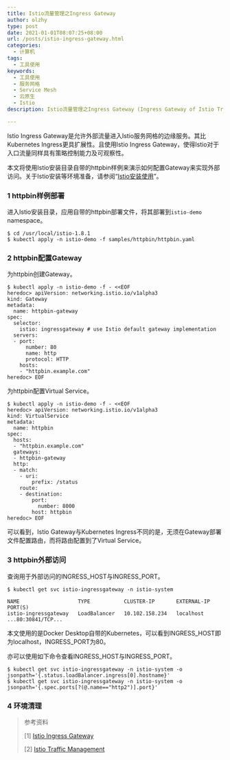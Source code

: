 ```yaml
---
title: Istio流量管理之Ingress Gateway
author: olzhy
type: post
date: 2021-01-01T08:07:25+08:00
url: /posts/istio-ingress-gateway.html
categories:
  - 计算机
tags:
  - 工具使用
keywords:
  - 工具使用
  - 服务网格
  - Service Mesh
  - 云原生
  - Istio
description: Istio流量管理之Ingress Gateway (Ingress Gateway of Istio Traffic Management)

---
```

Istio Ingress Gateway是允许外部流量进入Istio服务网格的边缘服务。其比Kubernetes Ingress更具扩展性。且使用Istio Ingress Gateway，使得Istio对于入口流量同样具有策略控制能力及可观察性。

本文将使用Istio安装目录自带的httpbin样例来演示如何配置Gateway来实现外部访问。关于Istio安装等环境准备，请参阅“[Istio安装使用](https://olzhy.github.io/posts/istio-get-started.html)”。

### 1 httpbin样例部署

进入Istio安装目录，应用自带的httpbin部署文件，将其部署到`istio-demo` namespace。

```shell
$ cd /usr/local/istio-1.8.1
$ kubectl apply -n istio-demo -f samples/httpbin/httpbin.yaml
```

### 2 httpbin配置Gateway

为httpbin创建Gateway。

```shell
$ kubectl apply -n istio-demo -f - <<EOF
heredoc> apiVersion: networking.istio.io/v1alpha3
kind: Gateway
metadata:
  name: httpbin-gateway
spec:
  selector:
    istio: ingressgateway # use Istio default gateway implementation
  servers:
  - port:
      number: 80
      name: http
      protocol: HTTP
    hosts:
    - "httpbin.example.com"
heredoc> EOF
```

为httpbin配置Virtual Service。

```shell
$ kubectl apply -n istio-demo -f - <<EOF
heredoc> apiVersion: networking.istio.io/v1alpha3
kind: VirtualService
metadata:
  name: httpbin
spec:
  hosts:
  - "httpbin.example.com"
  gateways:
  - httpbin-gateway
  http:
  - match:
    - uri:
        prefix: /status
    route:
    - destination:
        port:
          number: 8000
        host: httpbin
heredoc> EOF
```

可以看到，Istio Gateway与Kubernetes Ingress不同的是，无须在Gateway部署文件配置路由，而将路由配置到了Virtual Service。



### 3 httpbin外部访问

查询用于外部访问的INGRESS_HOST与INGRESS_PORT。

```shell
$ kubectl get svc istio-ingressgateway -n istio-system

NAME                   TYPE           CLUSTER-IP       EXTERNAL-IP   PORT(S)
istio-ingressgateway   LoadBalancer   10.102.158.234   localhost     ...80:30841/TCP...
```

本文使用的是Docker Desktop自带的Kubernetes，可以看到INGRESS_HOST即为localhost，INGRESS_PORT为80。

亦可以使用如下命令查看INGRESS_HOST与INGRESS_PORT。

```shell
$ kubectl get svc istio-ingressgateway -n istio-system -o jsonpath='{.status.loadBalancer.ingress[0].hostname}'
$ kubectl get svc istio-ingressgateway -n istio-system -o jsonpath='{.spec.ports[?(@.name=="http2")].port}'
```

### 4 环境清理



> 参考资料
>
> [1] [Istio Ingress Gateway](https://istio.io/latest/docs/tasks/traffic-management/ingress/ingress-control/)
>
> [2] [Istio Traffic Management](https://istio.io/latest/docs/concepts/traffic-management/)